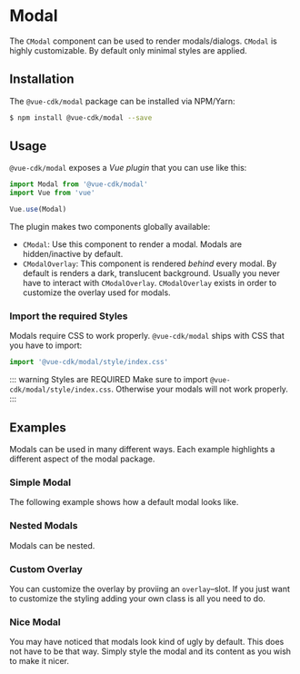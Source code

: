 # Modal
The `CModal` component can be used to render modals/dialogs. `CModal` is highly customizable. By default only minimal styles are applied.

## Installation
The `@vue-cdk/modal` package can be installed via NPM/Yarn:

```sh
$ npm install @vue-cdk/modal --save
```
## Usage
`@vue-cdk/modal` exposes a *Vue plugin* that you can use like this:

```js
import Modal from '@vue-cdk/modal'
import Vue from 'vue'

Vue.use(Modal)
```

The plugin makes two components globally available:

- `CModal`: Use this component to render a modal. Modals are hidden/inactive by default.
- `CModalOverlay`: This component is rendered *behind* every modal. By default is renders a dark, translucent background. Usually you never have to interact with `CModalOverlay`. `CModalOverlay` exists in order to customize the overlay used for modals.

### Import the required Styles
Modals require CSS to work properly. `@vue-cdk/modal` ships with CSS that you have to import:

```js
import '@vue-cdk/modal/style/index.css'
```

::: warning Styles are REQUIRED
Make sure to import `@vue-cdk/modal/style/index.css`. Otherwise your modals will not work properly.
:::

## Examples
Modals can be used in many different ways. Each example highlights a different aspect of the modal package.

### Simple Modal
The following example shows how a default modal looks like.

<Demo for="modal/default" />

### Nested Modals
Modals can be nested.

<Demo for="modal/nested" />

### Custom Overlay
You can customize the overlay by proviing an `overlay`–slot. If you just want to customize the styling adding your own class is all you need to do.

<Demo for="modal/custom-overlay" />

### Nice Modal
You may have noticed that modals look kind of ugly by default. This does not have to be that way. Simply style the modal and its content as you wish to make it nicer.

<Demo for="modal/nice" />
